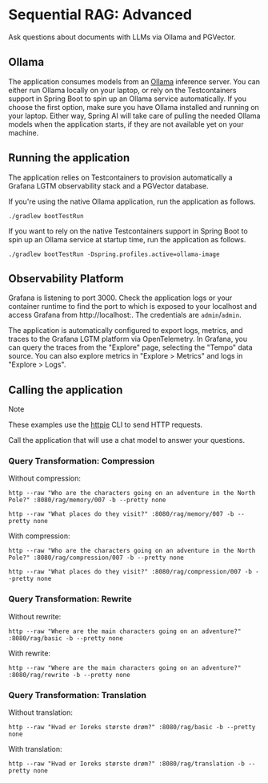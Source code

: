 # Sequential RAG: Advanced

Ask questions about documents with LLMs via Ollama and PGVector.

## Ollama

The application consumes models from an [Ollama](https://ollama.ai) inference server. You can either run Ollama locally on your laptop,
or rely on the Testcontainers support in Spring Boot to spin up an Ollama service automatically.
If you choose the first option, make sure you have Ollama installed and running on your laptop.
Either way, Spring AI will take care of pulling the needed Ollama models when the application starts,
if they are not available yet on your machine.

## Running the application

The application relies on Testcontainers to provision automatically
a Grafana LGTM observability stack and a PGVector database.

If you're using the native Ollama application, run the application as follows.

```shell
./gradlew bootTestRun
```

If you want to rely on the native Testcontainers support in Spring Boot to spin up an Ollama service at startup time,
run the application as follows.

```shell
./gradlew bootTestRun -Dspring.profiles.active=ollama-image
```

## Observability Platform

Grafana is listening to port 3000. Check the application logs or your container runtime to find the port to which
is exposed to your localhost and access Grafana from http://localhost:<port>. The credentials are `admin`/`admin`.

The application is automatically configured to export logs, metrics, and traces to the Grafana LGTM platform via OpenTelemetry.
In Grafana, you can query the traces from the "Explore" page, selecting the "Tempo" data source.
You can also explore metrics in "Explore > Metrics" and logs in "Explore > Logs".

## Calling the application

> [!NOTE]
> These examples use the [httpie](https://httpie.io) CLI to send HTTP requests.

Call the application that will use a chat model to answer your questions.

### Query Transformation: Compression

Without compression:

```shell
http --raw "Who are the characters going on an adventure in the North Pole?" :8080/rag/memory/007 -b --pretty none
```

```shell
http --raw "What places do they visit?" :8080/rag/memory/007 -b --pretty none
```

With compression:

```shell
http --raw "Who are the characters going on an adventure in the North Pole?" :8080/rag/compression/007 -b --pretty none
```

```shell
http --raw "What places do they visit?" :8080/rag/compression/007 -b --pretty none
```

### Query Transformation: Rewrite

Without rewrite:

```shell
http --raw "Where are the main characters going on an adventure?" :8080/rag/basic -b --pretty none
```

With rewrite:

```shell
http --raw "Where are the main characters going on an adventure?" :8080/rag/rewrite -b --pretty none
```

### Query Transformation: Translation

Without translation:

```shell
http --raw "Hvad er Ioreks største drøm?" :8080/rag/basic -b --pretty none
```

With translation:

```shell
http --raw "Hvad er Ioreks største drøm?" :8080/rag/translation -b --pretty none
```
